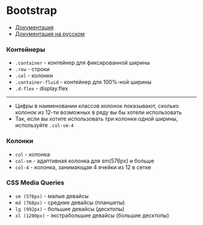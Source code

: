 # Bootstrap

- [Документация](https://getbootstrap.com/docs/4.3/getting-started/introduction/)
- [Документация на русском](https://bootstrap-4.ru/docs/4.3.1/getting-started/introduction/)


<!-- xxxxxxxxxxxxxxxxxxxxxxxxxxxxxxxxxxxxxxxxxxxxxxxxxxxxxxx -->
### Контейнеры
<!-- xxxxxxxxxxxxxxxxxxxxxxxxxxxxxxxxxxxxxxxxxxxxxxxxxxxxxxx -->
- `.container` - контейнер для фиксированной ширины
- `.row` - строки
- `.col` - колонки
- `.container-fluid` - контейнер для 100%-ной ширины
- `.d-flex` - display:flex

---

- Цифры в наименовании классов колонок показывают, сколько колонок из 12-ти возможных в ряду вы бы хотели использовать
- Так, если вы хотите использовать три колонки одной ширины, используйте `.col-sm-4`


<!-- xxxxxxxxxxxxxxxxxxxxxxxxxxxxxxxxxxxxxxxxxxxxxxxxxxxxxxx -->
### Колонки
<!-- xxxxxxxxxxxxxxxxxxxxxxxxxxxxxxxxxxxxxxxxxxxxxxxxxxxxxxx -->
- `col` - колонка
- `col-sm` - адаптивная колонка для sm(576px) и больше
- `col-4` - колонка, занимающая 4 ячейки из 12 в сетке


<!-- xxxxxxxxxxxxxxxxxxxxxxxxxxxxxxxxxxxxxxxxxxxxxxxxxxxxxxx -->
### CSS Media Queries
<!-- xxxxxxxxxxxxxxxxxxxxxxxxxxxxxxxxxxxxxxxxxxxxxxxxxxxxxxx -->
- `sm (576px)` - малые девайсы
- `md (768px)` - средние девайсы (планшеты)
- `lg (992px)` - большие девайсы (десктопы)
- `xl (1200px)` - экстрабольшие девайсы (большие десктопы)

<v-iframe
	height="550"
	src="https://codepen.io/it-school58/embed/dyNEoMy?height=265&theme-id=default&default-tab=html,result"
/>

